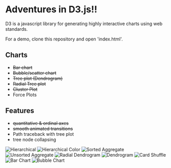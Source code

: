 Adventures in D3.js!!
==================

D3 is a javascript library for generating highly interactive charts using web standards. 

For a demo, clone this repository and open 'index.html'.

## Charts
* ~~Bar chart~~
* ~~Bubble/scatter chart~~
* ~~Tree plot (Dendrogram)~~
* ~~Radial Tree plot~~
* ~~Cluster Plot~~
* Force Plots

## Features
* ~~quantitative & ordinal axes~~
* ~~smooth animated transitions~~
* Path traceback with tree plot
* tree node collapsing

![Hierarchical](https://s3.amazonaws.com/kevinqiu_net/images/hierarchical_cluster.png)
![Hierarchical Color](https://s3.amazonaws.com/kevinqiu_net/images/hierarchical_color.png)
![Sorted Aggregate](https://s3.amazonaws.com/kevinqiu_net/images/sorted_aggregate.png)
![Unsorted Aggregate](https://s3.amazonaws.com/kevinqiu_net/images/unsorted_aggregate.png)
![Radial Dendrogram](https://s3.amazonaws.com/kevinqiu_net/images/radial_tree.png)
![Dendrogram](https://s3.amazonaws.com/kevinqiu_net/images/tree_plot.png)
![Card Shuffle](http://i.gyazo.com/2321dcbf03a69012caa4b5eea2979f38.gif)
![Bar Chart](https://s3.amazonaws.com/kevinqiu_net/images/Bar_chart.png)
![Bubble Chart](https://s3.amazonaws.com/kevinqiu_net/images/bubble_chart.png)

